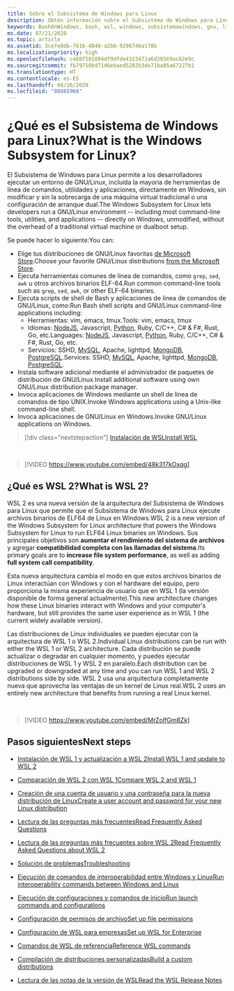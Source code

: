```yaml
---
title: Sobre el Subsistema de Windows para Linux
description: Obtén información sobre el Subsistema de Windows para Linux, incluidas las diferentes versiones y las formas en que puedes usarlas.
keywords: BashOnWindows, bash, wsl, windows, subsistemawindows, gnu, linux
ms.date: 07/21/2020
ms.topic: article
ms.assetid: 3cefe0db-7616-4848-a2b6-9296746a178b
ms.localizationpriority: high
ms.openlocfilehash: c468f501894df9dfde4323471a6d20569ac82e9c
ms.sourcegitcommit: fb79750bd71d6ebaed5203b3de71ba85a67227b1
ms.translationtype: HT
ms.contentlocale: es-ES
ms.lasthandoff: 08/26/2020
ms.locfileid: "88865966"
---
```

# <a name="what-is-the-windows-subsystem-for-linux"></a><span data-ttu-id="ab9ba-104">¿Qué es el Subsistema de Windows para Linux?</span><span class="sxs-lookup"><span data-stu-id="ab9ba-104">What is the Windows Subsystem for Linux?</span></span>

<span data-ttu-id="ab9ba-105">El Subsistema de Windows para Linux permite a los desarrolladores ejecutar un entorno de GNU/Linux, incluida la mayoría de herramientas de línea de comandos, utilidades y aplicaciones, directamente en Windows, sin modificar y sin la sobrecarga de una máquina virtual tradicional o una configuración de arranque dual.</span><span class="sxs-lookup"><span data-stu-id="ab9ba-105">The Windows Subsystem for Linux lets developers run a GNU/Linux environment -- including most command-line tools, utilities, and applications -- directly on Windows, unmodified, without the overhead of a traditional virtual machine or dualboot setup.</span></span>

<span data-ttu-id="ab9ba-106">Se puede hacer lo siguiente:</span><span class="sxs-lookup"><span data-stu-id="ab9ba-106">You can:</span></span>

* <span data-ttu-id="ab9ba-107">Elige tus distribuciones de GNU/Linux favoritas [de Microsoft Store](https://aka.ms/wslstore).</span><span class="sxs-lookup"><span data-stu-id="ab9ba-107">Choose your favorite GNU/Linux distributions [from the Microsoft Store](https://aka.ms/wslstore).</span></span>
* <span data-ttu-id="ab9ba-108">Ejecuta herramientas comunes de línea de comandos, como `grep`, `sed`, `awk` u otros archivos binarios ELF-64.</span><span class="sxs-lookup"><span data-stu-id="ab9ba-108">Run common command-line tools such as `grep`, `sed`, `awk`, or other ELF-64 binaries.</span></span>
* <span data-ttu-id="ab9ba-109">Ejecuta scripts de shell de Bash y aplicaciones de línea de comandos de GNU/Linux, como:</span><span class="sxs-lookup"><span data-stu-id="ab9ba-109">Run Bash shell scripts and GNU/Linux command-line applications including:</span></span>  
    * <span data-ttu-id="ab9ba-110">Herramientas: vim, emacs, tmux.</span><span class="sxs-lookup"><span data-stu-id="ab9ba-110">Tools: vim, emacs, tmux</span></span>
    * <span data-ttu-id="ab9ba-111">Idiomas: [NodeJS](https://docs.microsoft.com/windows/nodejs/setup-on-wsl2), Javascript, [Python](https://docs.microsoft.com/windows/python/web-frameworks), Ruby, C/C++, C# & F#, Rust, Go, etc.</span><span class="sxs-lookup"><span data-stu-id="ab9ba-111">Languages: [NodeJS](https://docs.microsoft.com/windows/nodejs/setup-on-wsl2), Javascript, [Python](https://docs.microsoft.com/windows/python/web-frameworks), Ruby, C/C++, C# & F#, Rust, Go, etc.</span></span>
    * <span data-ttu-id="ab9ba-112">Servicios: SSHD, [MySQL](./tutorials/wsl-database.md), Apache, lighttpd, [MongoDB](./tutorials/wsl-database.md), [PostgreSQL](./tutorials/wsl-database.md).</span><span class="sxs-lookup"><span data-stu-id="ab9ba-112">Services: SSHD, [MySQL](./tutorials/wsl-database.md), Apache, lighttpd, [MongoDB](./tutorials/wsl-database.md), [PostgreSQL](./tutorials/wsl-database.md).</span></span>
* <span data-ttu-id="ab9ba-113">Instala software adicional mediante el administrador de paquetes de distribución de GNU/Linux.</span><span class="sxs-lookup"><span data-stu-id="ab9ba-113">Install additional software using own GNU/Linux distribution package manager.</span></span>
* <span data-ttu-id="ab9ba-114">Invoca aplicaciones de Windows mediante un shell de línea de comandos de tipo UNIX.</span><span class="sxs-lookup"><span data-stu-id="ab9ba-114">Invoke Windows applications using a Unix-like command-line shell.</span></span>
* <span data-ttu-id="ab9ba-115">Invoca aplicaciones de GNU/Linux en Windows.</span><span class="sxs-lookup"><span data-stu-id="ab9ba-115">Invoke GNU/Linux applications on Windows.</span></span>

> [!div class="nextstepaction"]
> [<span data-ttu-id="ab9ba-116">Instalación de WSL</span><span class="sxs-lookup"><span data-stu-id="ab9ba-116">Install WSL</span></span>](install-win10.md)

<br>

> [!VIDEO https://www.youtube.com/embed/48k317kOxqg]

## <a name="what-is-wsl-2"></a><span data-ttu-id="ab9ba-117">¿Qué es WSL 2?</span><span class="sxs-lookup"><span data-stu-id="ab9ba-117">What is WSL 2?</span></span>

<span data-ttu-id="ab9ba-118">WSL 2 es una nueva versión de la arquitectura del Subsistema de Windows para Linux que permite que el Subsistema de Windows para Linux ejecute archivos binarios de ELF64 de Linux en Windows.</span><span class="sxs-lookup"><span data-stu-id="ab9ba-118">WSL 2 is a new version of the Windows Subsystem for Linux architecture that powers the Windows Subsystem for Linux to run ELF64 Linux binaries on Windows.</span></span> <span data-ttu-id="ab9ba-119">Sus principales objetivos son **aumentar el rendimiento del sistema de archivos** y agregar **compatibilidad completa con las llamadas del sistema**.</span><span class="sxs-lookup"><span data-stu-id="ab9ba-119">Its primary goals are to **increase file system performance**, as well as adding **full system call compatibility**.</span></span>

<span data-ttu-id="ab9ba-120">Esta nueva arquitectura cambia el modo en que estos archivos binarios de Linux interactúan con Windows y con el hardware del equipo, pero proporciona la misma experiencia de usuario que en WSL 1 (la versión disponible de forma general actualmente).</span><span class="sxs-lookup"><span data-stu-id="ab9ba-120">This new architecture changes how these Linux binaries interact with Windows and your computer's hardware, but still provides the same user experience as in WSL 1 (the current widely available version).</span></span>

<span data-ttu-id="ab9ba-121">Las distribuciones de Linux individuales se pueden ejecutar con la arquitectura de WSL 1 o WSL 2.</span><span class="sxs-lookup"><span data-stu-id="ab9ba-121">Individual Linux distributions can be run with either the WSL 1 or WSL 2 architecture.</span></span> <span data-ttu-id="ab9ba-122">Cada distribución se puede actualizar o degradar en cualquier momento, y puedes ejecutar distribuciones de WSL 1 y WSL 2 en paralelo.</span><span class="sxs-lookup"><span data-stu-id="ab9ba-122">Each distribution can be upgraded or downgraded at any time and you can run WSL 1 and WSL 2 distributions side by side.</span></span> <span data-ttu-id="ab9ba-123">WSL 2 usa una arquitectura completamente nueva que aprovecha las ventajas de un kernel de Linux real.</span><span class="sxs-lookup"><span data-stu-id="ab9ba-123">WSL 2 uses an entirely new architecture that benefits from running a real Linux kernel.</span></span>

<br>

> [!VIDEO https://www.youtube.com/embed/MrZolfGm8Zk]

## <a name="next-steps"></a><span data-ttu-id="ab9ba-124">Pasos siguientes</span><span class="sxs-lookup"><span data-stu-id="ab9ba-124">Next steps</span></span>

* [<span data-ttu-id="ab9ba-125">Instalación de WSL 1 y actualización a WSL 2</span><span class="sxs-lookup"><span data-stu-id="ab9ba-125">Install WSL 1 and update to WSL 2</span></span>](./install-win10.md)

* [<span data-ttu-id="ab9ba-126">Comparación de WSL 2 con WSL 1</span><span class="sxs-lookup"><span data-stu-id="ab9ba-126">Compare WSL 2 and WSL 1</span></span>](./compare-versions.md)

* [<span data-ttu-id="ab9ba-127">Creación de una cuenta de usuario y una contraseña para la nueva distribución de Linux</span><span class="sxs-lookup"><span data-stu-id="ab9ba-127">Create a user account and password for your new Linux distribution</span></span>](./user-support.md)

* [<span data-ttu-id="ab9ba-128">Lectura de las preguntas más frecuentes</span><span class="sxs-lookup"><span data-stu-id="ab9ba-128">Read Frequently Asked Questions</span></span>](./faq.md)

* [<span data-ttu-id="ab9ba-129">Lectura de las preguntas más frecuentes sobre WSL 2</span><span class="sxs-lookup"><span data-stu-id="ab9ba-129">Read Frequently Asked Questions about WSL 2</span></span>](./wsl2-faq.md)

* [<span data-ttu-id="ab9ba-130">Solución de problemas</span><span class="sxs-lookup"><span data-stu-id="ab9ba-130">Troubleshooting</span></span>](./troubleshooting.md)

* [<span data-ttu-id="ab9ba-131">Ejecución de comandos de interoperabilidad entre Windows y Linux</span><span class="sxs-lookup"><span data-stu-id="ab9ba-131">Run interoperability commands between Windows and Linux</span></span>](./interop.md)

* [<span data-ttu-id="ab9ba-132">Ejecución de configuraciones y comandos de inicio</span><span class="sxs-lookup"><span data-stu-id="ab9ba-132">Run launch commands and configurations</span></span>](./wsl-config.md)

* [<span data-ttu-id="ab9ba-133">Configuración de permisos de archivo</span><span class="sxs-lookup"><span data-stu-id="ab9ba-133">Set up file permissions</span></span>](./file-permissions.md)

* [<span data-ttu-id="ab9ba-134">Configuración de WSL para empresas</span><span class="sxs-lookup"><span data-stu-id="ab9ba-134">Set up WSL for Enterprise</span></span>](./enterprise.md)

* [<span data-ttu-id="ab9ba-135">Comandos de WSL de referencia</span><span class="sxs-lookup"><span data-stu-id="ab9ba-135">Reference WSL commands</span></span>](./reference.md)

* [<span data-ttu-id="ab9ba-136">Compilación de distribuciones personalizadas</span><span class="sxs-lookup"><span data-stu-id="ab9ba-136">Build a custom distributions</span></span>](./build-custom-distro.md)

* [<span data-ttu-id="ab9ba-137">Lectura de las notas de la versión de WSL</span><span class="sxs-lookup"><span data-stu-id="ab9ba-137">Read the WSL Release Notes</span></span>](./release-notes.md)
